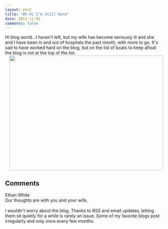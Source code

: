 ```yaml
---
layout: post
title: "Oh Hi I'm still here"
date: 2011-11-01
comments: false
---
```


<div class='post'>
Hi blog world...I haven't left, but my wife has become seriously ill and she and I have been in and out of hospitals the past month, with more to go.  It's sad to have worked hard on the blog, but on the list of boats to keep afloat the blog is not at the top of the list.  <div class="separator" style="clear: both; text-align: center;"><a href="http://aestheticoctopus.files.wordpress.com/2009/10/s_sad_face1.jpg" imageanchor="1" style="margin-left:1em; margin-right:1em"><img border="0" height="375" width="500" src="http://aestheticoctopus.files.wordpress.com/2009/10/s_sad_face1.jpg" /></a></div></div>
<h2>Comments</h2>
<div class='comments'>
<div class='comment'>
<div class='author'>Ethan White</div>
<div class='content'>
Our thoughts are with you and your wife.<br /><br />I wouldn&#39;t worry about the blog. Thanks to RSS and email updates, letting them sit quietly for a while is rarely an issue. Some of my favorite blogs post irregularly and only once every few months.</div>
</div>
</div>
